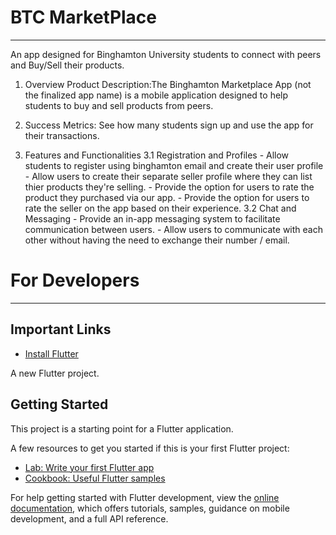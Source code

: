 # BTC MarketPlace
---
An app designed for Binghamton University students to connect with peers and Buy/Sell their products.

1. Overview
Product Description:The Binghamton Marketplace App (not the finalized app name) is a mobile application designed to help students to buy and sell products from peers.

2. Success Metrics: See how many students sign up and use the app for their transactions.

3. Features and Functionalities
    3.1 Registration and Profiles
        - Allow students to register using binghamton email and create their user profile
        - Allow users to create their separate seller profile where they can list thier products they're selling.
        - Provide the option for users to rate the product they purchased via our app.
        - Provide the option for users to rate the seller on the app based on their experience.
    3.2 Chat and Messaging
        - Provide an in-app messaging system to facilitate communication between users. 
        - Allow users to communicate with each other without having the need to exchange their number / email.


# For Developers
---
## Important Links
- [Install Flutter](https://docs.flutter.dev/get-started/install)




A new Flutter project.



## Getting Started

This project is a starting point for a Flutter application.

A few resources to get you started if this is your first Flutter project:

- [Lab: Write your first Flutter app](https://docs.flutter.dev/get-started/codelab)
- [Cookbook: Useful Flutter samples](https://docs.flutter.dev/cookbook)

For help getting started with Flutter development, view the
[online documentation](https://docs.flutter.dev/), which offers tutorials,
samples, guidance on mobile development, and a full API reference.
